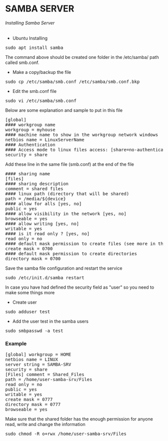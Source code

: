 
# SAMBA SERVER

###### Installing Samba Server
	
- Ubuntu Installing

<pre>
sudo apt install samba
</pre>

The command above should be created one folder in the /etc/samba/ path called smb.conf.

- Make a copy/backup the file

<pre>
sudo cp /etc/samba/smb.conf /etc/samba/smb.conf.bkp
</pre>

- Edit the smb.conf file

<pre>
sudo vi /etc/samba/smb.conf
</pre>

Below are some explanation and sample to put in this file
<pre>
[global]
#### workgroup name
workgroup = myhouse
#### machine name to show in the workgroup network windows
netbios name = LinuxServerName
#### Authentication
#### Access mode to linux files access: [share=no-authentication, user=authentication]
security = share
</pre>

Add these line in the same file (smb.conf) at the end of the file

<pre>
#### sharing name
[files]
#### sharing description
comment = shared files
#### linux path (directory that will be shared)
path = /media/${device}
#### allow for alls [yes, no]
public = yes
#### allow visibility in the network [yes, no]
browseable = yes
#### allow writing [yes, no]
writable = yes
#### is it read only ? [yes, no]
read only = no
#### default mask permission to create files (see more in the chmod command)
create mask = 0700
#### default mask permission to create directories
directory mask = 0700
</pre>

Save the samba file configuration and restart the service

<pre>
sudo /etc/init.d/samba restart
</pre>

In case you have had defined the security field as "user" so you need to make some things more

- Create user

<pre>
sudo adduser test
</pre>

- Add the user test in the samba users

<pre>
sudo smbpasswd -a test
</pre>

### Example

<pre>
[global] workgroup = HOME
netbios name = LINUX
server string = SAMBA-SRV
security = share
[Files] comment = Shared_Files
path = /home/user-samba-srv/Files
read only = no
public = yes
writable = yes
create mask = 0777
directory mask = 0777
browseable = yes
</pre>

Make sure that the shared folder has the enough permission for anyone read, write and change the information

<pre>
sudo chmod -R o+rwx /home/user-samba-srv/Files
</pre>


